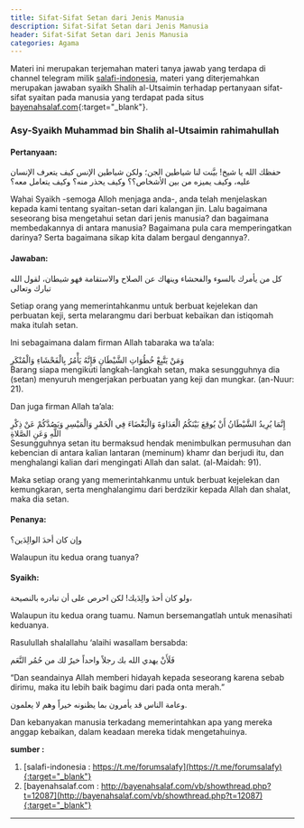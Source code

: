```yaml
---
title: Sifat-Sifat Setan dari Jenis Manusia
description: Sifat-Sifat Setan dari Jenis Manusia
header: Sifat-Sifat Setan dari Jenis Manusia
categories: Agama
---
```

Materi ini merupakan terjemahan materi tanya jawab yang terdapa di channel telegram milik [salafi-indonesia](https://t.me/forumsalafy), materi yang diterjemahkan merupakan jawaban syaikh Shalih al-Utsaimin terhadap pertanyaan sifat-sifat syaitan pada manusia yang terdapat pada situs [bayenahsalaf.com](http://bayenahsalaf.com/vb/showthread.php?t=12087){:target="_blank"}.

### Asy-Syaikh Muhammad bin Shalih al-Utsaimin rahimahullah

#### Pertanyaan:

<div class="ar">حفظك الله يا شيخ! بيَّنت لنا شياطين الجن؛ ولكن شياطين الإنس كيف يتعرف الإنسان عليه، وكيف  يميزه من بين الأشخاص؟؟ وكيف يحذر منه؟ وكيف يتعامل معه؟</div>

Wahai Syaikh -semoga Alloh menjaga anda-, anda telah menjelaskan kepada kami tentang syaitan-setan dari kalangan jin. Lalu bagaimana seseorang bisa mengetahui setan dari jenis manusia? dan bagaimana membedakannya di antara manusia? Bagaimana pula cara memperingatkan darinya? Serta bagaimana sikap kita dalam bergaul dengannya?.

#### Jawaban:

<div class="ar">كل من يأمرك بالسوء والفحشاء وينهاك عن الصلاح والاستقامة فهو شيطان، لقول الله تبارك وتعالى</div>

Setiap orang yang memerintahkanmu untuk berbuat kejelekan dan perbuatan keji, serta melarangmu dari berbuat kebaikan dan istiqomah maka itulah setan.

Ini sebagaimana dalam firman Allah tabaraka wa ta’ala:

<div class="ar">وَمَنْ يَتَّبِعْ خُطُوَاتِ الشَّيْطَانِ فَإِنَّهُ يَأْمُرُ بِالْفَحْشَاءِ وَالْمُنْكَرِ</div>
<div class="id">
Barang siapa mengikuti langkah-langkah setan, maka sesungguhnya dia (setan) menyuruh mengerjakan perbuatan yang keji dan mungkar. (an-Nuur: 21).</div>

Dan juga firman Allah ta’ala:

<div class="ar">إِنَّمَا يُرِيدُ الشَّيْطَانُ أَنْ يُوقِعَ بَيْنَكُمُ الْعَدَاوَةَ وَالْبَغْضَاءَ فِي الْخَمْرِ وَالْمَيْسِرِ وَيَصُدَّكُمْ عَنْ ذِكْرِ اللَّهِ وَعَنِ الصَّلاةِ</div>
<div class="id">
Sesungguhnya setan itu bermaksud hendak menimbulkan permusuhan dan kebencian di antara kalian lantaran (meminum) khamr dan berjudi itu, dan menghalangi kalian dari mengingati Allah dan salat. (al-Maidah: 91).</div>

Maka setiap orang yang memerintahkanmu untuk berbuat kejelekan dan kemungkaran, serta menghalangimu dari berdzikir kepada Allah dan shalat, maka dia setan.

#### Penanya:

<div class="ar">وإن كان أحدَ الوالِدَين؟</div>

Walaupun itu kedua orang tuanya?

#### Syaikh:

<div class="ar">ولو كان أحدَ والِدَيك! لكن احرص على أن تبادره بالنصيحة،</div>

Walaupun itu kedua orang tuamu.
Namun bersemangatlah untuk menasihati keduanya.

Rasulullah shalallahu ‘alaihi wasallam bersabda:

<div class="ar">فَلَأَنْ يهدي الله بك رجلاً واحداً خيرٌ لك من حُمُر النَّعَم</div>

“Dan seandainya Allah memberi hidayah kepada seseorang karena sebab dirimu, maka itu lebih baik bagimu dari pada onta merah.”

<div class="ar">وعامة الناس قد يأمرون بما يظنونه خيراً وهم لا يعلمون.</div>

Dan kebanyakan manusia terkadang memerintahkan apa yang mereka anggap kebaikan, dalam keadaan mereka tidak mengetahuinya.


<b>sumber : </b>
1. [salafi-indonesia : https://t.me/forumsalafy](https://t.me/forumsalafy){:target="_blank"}
2. [bayenahsalaf.com : http://bayenahsalaf.com/vb/showthread.php?t=12087](http://bayenahsalaf.com/vb/showthread.php?t=12087){:target="_blank"}


____

